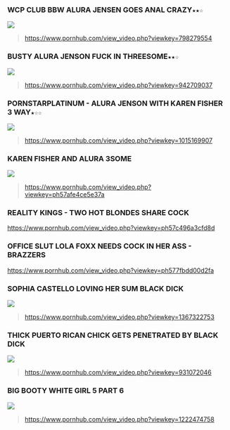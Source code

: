 ### WCP CLUB BBW ALURA JENSEN GOES ANAL CRAZY`★★☆`
![](https://ci.phncdn.com/videos/201406/15/28160211/original/(m=ecuKGgaaaa)(mh=qwdQE24D6DFHgK9H)2.jpg)
>https://www.pornhub.com/view_video.php?viewkey=798279554
### BUSTY ALURA JENSON FUCK IN THREESOME`★★☆`
![](https://bi.phncdn.com/videos/201501/06/37063871/original/(m=ecuKGgaaaa)(mh=y1u_4ouTRP7GNOKM)11.jpg)
>https://www.pornhub.com/view_video.php?viewkey=942709037
### PORNSTARPLATINUM - ALURA JENSON WITH KAREN FISHER 3 WAY`★☆☆`
![](https://bi.phncdn.com/videos/201412/04/35621441/original/(m=ecuKGgaaaa)(mh=s7h4mGF2VHbmAaIR)7.jpg)
>https://www.pornhub.com/view_video.php?viewkey=1015169907
### KAREN FISHER AND ALURA 3SOME
![](https://bi.phncdn.com/videos/201608/14/85737651/original/(m=ecuKGgaaaa)(mh=meTZvDscH2qIY7fM)13.jpg)
>https://www.pornhub.com/view_video.php?viewkey=ph57afe4ce5e37a

### REALITY KINGS - TWO HOT BLONDES SHARE COCK
https://www.pornhub.com/view_video.php?viewkey=ph57c496a3cfd8d
### OFFICE SLUT LOLA FOXX NEEDS COCK IN HER ASS - BRAZZERS
https://www.pornhub.com/view_video.php?viewkey=ph577fbdd00d2fa

### SOPHIA CASTELLO LOVING HER SUM BLACK DICK
![](https://bi.phncdn.com/videos/201105/09/3085279/original/(m=ecuKGgaaaa)(mh=KWPGhA4rWDTKK9TZ)6.jpg)
>https://www.pornhub.com/view_video.php?viewkey=1367322753
### THICK PUERTO RICAN CHICK GETS PENETRATED BY BLACK DICK
![](https://ci.phncdn.com/videos/201204/17/5045950/original/(m=ecuKGgaaaa)(mh=0v2G-W4PO-qU2NP6)15.jpg)
>https://www.pornhub.com/view_video.php?viewkey=931072046
### BIG BOOTY WHITE GIRL 5 PART 6
![](https://bi.phncdn.com/videos/201206/30/5219796/original/(m=ecuKGgaaaa)(mh=411b43cejOouuih4)5.jpg)
>https://www.pornhub.com/view_video.php?viewkey=1222474758
